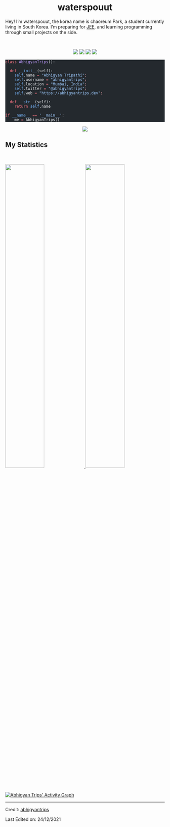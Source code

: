   <h1 align="center">
  <b>waterspouut</b>
</h1>
<p>Hey! I’m waterspouut, the korea name is chaoreum Park, a student currently living in South Korea. I’m preparing for
<a href="https://en.wikipedia.org/wiki/Joint_Entrance_Examination">JEE</a>,
and learning programming through small projects  on the side.</p>
<br>
<p>
</p><div align="center">
  <img src="https://img.shields.io/badge/-C-A8B9CC?style=flat-square&logo=c&logoColor=white&labelColor=555555">
  <img src="https://img.shields.io/badge/-C%2B%2B-00599C?style=flat-square&logo=cplusplus&logoColor=white&labelColor=555555">
  <img src="https://img.shields.io/badge/-Python-3776AB?style=flat-square&logo=python&logoColor=white&labelColor=555555">
  <img src="https://img.shields.io/badge/Java-17-orange?style=flat-square&logo=java&logoColor=white&labelColor=black">
</div>
<p></p>
<pre class="astro-code github-dark" style="background-color:#24292e;color:#e1e4e8; overflow-x: auto;" tabindex="0"><code><span class="line"><span style="color:#F97583">class</span><span style="color:#B392F0"> AbhigyanTrips</span><span style="color:#E1E4E8">():</span></span>
<span class="line"><span style="color:#E1E4E8">    </span></span>
<span class="line"><span style="color:#F97583">  def</span><span style="color:#79B8FF"> __init__</span><span style="color:#E1E4E8">(self):</span></span>
<span class="line"><span style="color:#79B8FF">    self</span><span style="color:#E1E4E8">.name </span><span style="color:#F97583">=</span><span style="color:#9ECBFF"> "Abhigyan Tripathi"</span><span style="color:#FDAEB7;font-style:italic">;</span></span>
<span class="line"><span style="color:#79B8FF">    self</span><span style="color:#E1E4E8">.username </span><span style="color:#F97583">=</span><span style="color:#9ECBFF"> "abhigyantrips"</span><span style="color:#FDAEB7;font-style:italic">;</span></span>
<span class="line"><span style="color:#79B8FF">    self</span><span style="color:#E1E4E8">.location </span><span style="color:#F97583">=</span><span style="color:#9ECBFF"> "Mumbai, India"</span><span style="color:#FDAEB7;font-style:italic">;</span></span>
<span class="line"><span style="color:#79B8FF">    self</span><span style="color:#E1E4E8">.twitter </span><span style="color:#F97583">=</span><span style="color:#9ECBFF"> "@abhigyantrips"</span><span style="color:#FDAEB7;font-style:italic">;</span></span>
<span class="line"><span style="color:#79B8FF">    self</span><span style="color:#E1E4E8">.web </span><span style="color:#F97583">=</span><span style="color:#9ECBFF"> "https://abhigyantrips.dev"</span><span style="color:#FDAEB7;font-style:italic">;</span></span>
<span class="line"><span style="color:#E1E4E8">  </span></span>
<span class="line"><span style="color:#F97583">  def</span><span style="color:#79B8FF"> __str__</span><span style="color:#E1E4E8">(self):</span></span>
<span class="line"><span style="color:#F97583">    return</span><span style="color:#79B8FF"> self</span><span style="color:#E1E4E8">.name</span></span>
<span class="line"></span>
<span class="line"><span style="color:#F97583">if</span><span style="color:#79B8FF"> __name__</span><span style="color:#F97583"> ==</span><span style="color:#9ECBFF"> '__main__'</span><span style="color:#E1E4E8">:</span></span>
<span class="line"><span style="color:#E1E4E8">    me </span><span style="color:#F97583">=</span><span style="color:#E1E4E8"> AbhigyanTrips()</span></span></code></pre>
<div align="center">
  <a href="https://open.spotify.com/user/6s6pbtefezpookh8gwnkko15v">
    <img src="https://readme-spotify-tingz.vercel.app/api/now-playing">
  </a>
</div>
<!--
<div align="center">
  <a href="https://open.spotify.com/user/6s6pbtefezpookh8gwnkko15v">
    <img src="https://spotify-readme-theta-virid.vercel.app/api?scan=true&theme=dark" width="240px">
  </a>
</div>
-->
<h2 id="my-statistics">My Statistics</h2>
<br>
<p align="left">
  <a href="https://abhigyantrips.dev/">
  <img width="49.5%" src="https://github-readme-stats.vercel.app/api?username=abhigyantrips&amp;show_icons=true&amp;theme=gruvbox&amp;hide_border=true">
    <img width="49.5%" src="https://github-readme-streak-stats.herokuapp.com/?user=abhigyantrips&amp;theme=gruvbox&amp;hide_border=true">
  </a>
</p>
<br>
<p><a href="https://abhigyantrips.dev"><img src="https://activity-graph.herokuapp.com/graph?username=abhigyantrips&amp;custom_title=Abhigyan%20Trips's%20Contribution%20Graph&amp;theme=gruvbox&amp;bg_color=282828&amp;hide_border=true&amp;line=d1a01f&amp;point=c58545" alt="Abhigyan Trips' Activity Graph"></a></p>
<hr>
<p>Credit: <a href="https://github.com/abhigyantrips">abhigyantrips</a></p>
<p>Last Edited on: 24/12/2021</p> 
